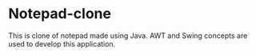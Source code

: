 # Notepad-clone
This is clone of notepad made using Java. AWT and Swing concepts are used to develop this application. 
